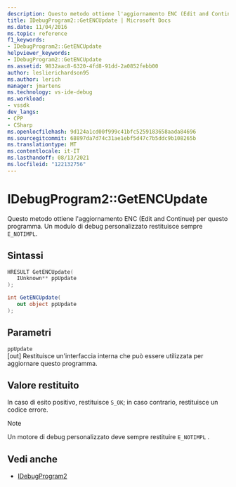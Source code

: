 ```yaml
---
description: Questo metodo ottiene l'aggiornamento ENC (Edit and Continue) per questo programma.
title: IDebugProgram2::GetENCUpdate | Microsoft Docs
ms.date: 11/04/2016
ms.topic: reference
f1_keywords:
- IDebugProgram2::GetENCUpdate
helpviewer_keywords:
- IDebugProgram2::GetENCUpdate
ms.assetid: 9832aac8-6320-4fd8-91dd-2a0852febb00
author: leslierichardson95
ms.author: lerich
manager: jmartens
ms.technology: vs-ide-debug
ms.workload:
- vssdk
dev_langs:
- CPP
- CSharp
ms.openlocfilehash: 9d124a1cd00f999c41bfc5259183658aada84696
ms.sourcegitcommit: 68897da7d74c31ae1ebf5d47c7b5ddc9b108265b
ms.translationtype: MT
ms.contentlocale: it-IT
ms.lasthandoff: 08/13/2021
ms.locfileid: "122132756"
---
```

# <a name="idebugprogram2getencupdate"></a>IDebugProgram2::GetENCUpdate
Questo metodo ottiene l'aggiornamento ENC (Edit and Continue) per questo programma. Un modulo di debug personalizzato restituisce sempre `E_NOTIMPL`.

## <a name="syntax"></a>Sintassi

```cpp
HRESULT GetENCUpdate( 
   IUnknown** ppUpdate
);
```

```csharp
int GetENCUpdate(
   out object ppUpdate
);
```

## <a name="parameters"></a>Parametri
`ppUpdate`\
[out] Restituisce un'interfaccia interna che può essere utilizzata per aggiornare questo programma.

## <a name="return-value"></a>Valore restituito
 In caso di esito positivo, restituisce `S_OK`; in caso contrario, restituisce un codice errore.

> [!NOTE]
> Un motore di debug personalizzato deve sempre restituire `E_NOTIMPL` .

## <a name="see-also"></a>Vedi anche
- [IDebugProgram2](../../../extensibility/debugger/reference/idebugprogram2.md)
